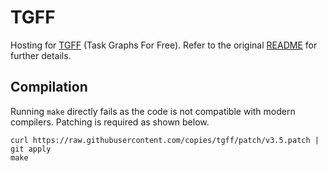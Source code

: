 # TGFF

Hosting for [TGFF][1] (Task Graphs For Free). Refer to the original
[README](README) for further details.

## Compilation

Running `make` directly fails as the code is not compatible with modern
compilers. Patching is required as shown below.

```shell
curl https://raw.githubusercontent.com/copies/tgff/patch/v3.5.patch | git apply
make
```

[1]: http://ziyang.eecs.umich.edu/~dickrp/tgff/
